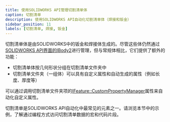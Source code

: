 ```yaml
---
title: 使用SOLIDWORKS API管理切割清单体
caption: 切割清单
description: 使用SOLIDWORKS API自动化切割清单体（焊接和钣金）
sidebar_position: 11
labels: [切割清单, 焊接, 钣金]
---
```

切割清单体是由SOLIDWORKS中的钣金和焊接体生成的。尽管这些体仍然通过[SOLIDWORKS API界面的IBody2](https://help.solidworks.com/2019/english/api/sldworksapi/solidworks.interop.sldworks~solidworks.interop.sldworks.ibody2.html)进行管理，但与常规体相比，它们提供了额外的功能：

* 切割清单体按几何形状分组在切割清单文件夹中
* 切割清单文件夹（一组体）可以具有自定义属性和自动生成的属性（例如长度、厚度等）

可以通过调用切割清单文件夹项的[IFeature::CustomPropertyManager](https://help.solidworks.com/2019/english/api/sldworksapi/SolidWorks.Interop.sldworks~SolidWorks.Interop.sldworks.IFeature~CustomPropertyManager.html)属性来自动化自定义属性。

切割清单是SOLIDWORKS API自动化中最常见的元素之一。请浏览本节中的示例，了解通过编程方式访问切割清单数据的宏和代码片段。